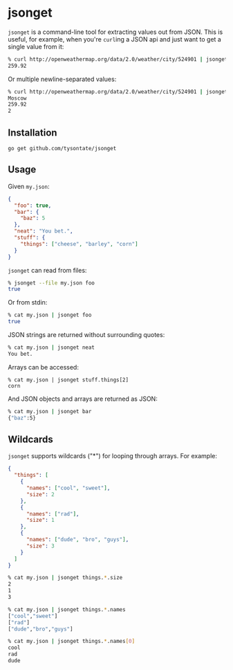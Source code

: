 jsonget
=======

`jsonget` is a command-line tool for extracting values out from JSON. This is
useful, for example, when you're `curl`ing a JSON api and just want to get a
single value from it:

```bash
% curl http://openweathermap.org/data/2.0/weather/city/524901 | jsonget main.temp
259.92
```

Or multiple newline-separated values:

```bash
% curl http://openweathermap.org/data/2.0/weather/city/524901 | jsonget name main.temp wind.speed
Moscow
259.92
2
```

Installation
------------

    go get github.com/tysontate/jsonget

Usage
-----

Given `my.json`:

```json
{
  "foo": true,
  "bar": {
    "baz": 5
  },
  "neat": "You bet.",
  "stuff": {
    "things": ["cheese", "barley", "corn"]
  }
}
```

`jsonget` can read from files:

```bash
% jsonget --file my.json foo
true
```

Or from stdin:

```bash
% cat my.json | jsonget foo
true
```

JSON strings are returned without surrounding quotes:

```bash
% cat my.json | jsonget neat
You bet.
```

Arrays can be accessed:

```base
% cat my.json | jsonget stuff.things[2] 
corn
```

And JSON objects and arrays are returned as JSON:

```bash
% cat my.json | jsonget bar
{"baz":5}
```

Wildcards
---------

`jsonget` supports wildcards ("*") for looping through arrays. For example:

```json
{
  "things": [
    {
      "names": ["cool", "sweet"],
      "size": 2
    },
    {
      "names": ["rad"],
      "size": 1
    },
    {
      "names": ["dude", "bro", "guys"],
      "size": 3
    }
  ]
}
```

```bash
% cat my.json | jsonget things.*.size
2
1
3
```

```bash
% cat my.json | jsonget things.*.names
["cool","sweet"]
["rad"]
["dude","bro","guys"]
```

```bash
% cat my.json | jsonget things.*.names[0]
cool
rad
dude
```

